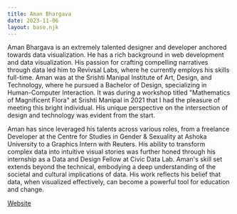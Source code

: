 ```yaml
---
title: Aman Bhargava
date: 2023-11-06
layout: base.njk
--- 
```


Aman Bhargava is an extremely talented designer and developer anchored towards data visualization. He has a rich background in web development and data visualization. His passion for crafting compelling narratives through data led him to Revivsal Labs, where he currently employs his skills full-time. Aman was at the Srishti Manipal Institute of Art, Design, and Technology, where he pursued a Bachelor of Design, specializing in Human-Computer Interaction. It was during a workshop titled "Mathematics of Magnificent Flora" at Srishti Manipal in 2021 that I had the pleasure of meeting this bright individual. His unique perspective on the intersection of design and technology was evident from the start. 

Aman has since leveraged his talents across various roles, from a freelance Developer at the Centre for Studies in Gender & Sexuality at Ashoka University to a Graphics Intern with Reuters. His ability to transform complex data into intuitive visual stories was further honed through his internship as a Data and Design Fellow at Civic Data Lab. Aman's skill set extends beyond the technical, embodying a deep understanding of the societal and cultural implications of data. His work reflects his belief that data, when visualized effectively, can become a powerful tool for education and change.

[Website](https://thedivtagguy.com/)